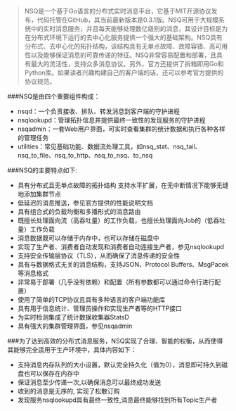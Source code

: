 >NSQ是一个基于Go语言的分布式实时消息平台，它基于MIT开源协议发布，代码托管在GitHub，其当前最新版本是0.3.1版。NSQ可用于大规模系统中的实时消息服务，并且每天能够处理数亿级别的消息，其设计目标是为在分布式环境下运行的去中心化服务提供一个强大的基础架构。NSQ具有分布式、去中心化的拓扑结构，该结构具有无单点故障、故障容错、高可用性以及能够保证消息的可靠传递的特征。NSQ非常容易配置和部署，且具有最大的灵活性，支持众多消息协议。另外，官方还提供了拆箱即用Go和Python库。如果读者兴趣构建自己的客户端的话，还可以参考官方提供的协议规范。

###NSQ是由四个重要组件构成：

 - nsqd：一个负责接收、排队、转发消息到客户端的守护进程
 - nsqlookupd：管理拓扑信息并提供最终一致性的发现服务的守护进程
 - nsqadmin：一套Web用户界面，可实时查看集群的统计数据和执行各种各样的管理任务
 - utilities：常见基础功能、数据流处理工具，如nsq_stat、nsq_tail、nsq_to_file、nsq_to_http、nsq_to_nsq、to_nsq

###NSQ的主要特点如下:

 - 具有分布式且无单点故障的拓扑结构 支持水平扩展，在无中断情况下能够无缝地添加集群节点
 - 低延迟的消息推送，参见官方提供的性能说明文档
 - 具有组合式的负载均衡和多播形式的消息路由
 - 既擅长处理面向流（高吞吐量）的工作负载，也擅长处理面向Job的（低吞吐量）工作负载
 - 消息数据既可以存储于内存中，也可以存储在磁盘中
 - 实现了生产者、消费者自动发现和消费者自动连接生产者，参见nsqlookupd
 - 支持安全传输层协议（TLS），从而确保了消息传递的安全性
 - 具有与数据格式无关的消息结构，支持JSON、Protocol Buffers、MsgPacek等消息格式
 - 非常易于部署（几乎没有依赖）和配置（所有参数都可以通过命令行进行配置）
 - 使用了简单的TCP协议且具有多种语言的客户端功能库
 - 具有用于信息统计、管理员操作和实现生产者等的HTTP接口
 - 为实时检测集成了统计数据收集器StatsD
 - 具有强大的集群管理界面，参见nsqadmin
 
###为了达到高效的分布式消息服务，NSQ实现了合理、智能的权衡，从而使得其能够完全适用于生产环境中，具体内容如下：

 - 支持消息内存队列的大小设置，默认完全持久化（值为0），消息即可持久到磁盘也可以保存在内存中
 - 保证消息至少传递一次,以确保消息可以最终成功发送
 - 收到的消息是无序的, 实现了松散订购
 - 发现服务nsqlookupd具有最终一致性,消息最终能够找到所有Topic生产者